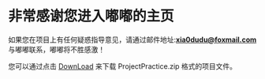 #	非常感谢您进入嘟嘟的主页

如果您在项目上有任何疑惑指导意见，请通过邮件地址:**xia0dudu@foxmail.com**与嘟嘟联系，嘟嘟将不胜感激！

您可以通过点击 [DownLoad](https://github.com/Mini-Dudu/ProjectPractice/archive/master.zip) 来下载 ProjectPractice.zip 格式的项目文件。

